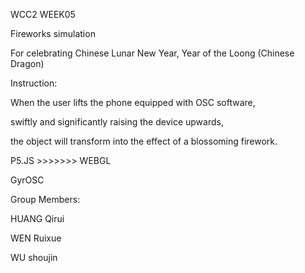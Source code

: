 <!-- 后面想到了什么再写 -->
<!-- We will write whatever comes in to our mind. -->
WCC2 WEEK05

Fireworks simulation

For celebrating Chinese Lunar New Year, Year of the Loong (Chinese Dragon)


Instruction:

When the user lifts the phone equipped with OSC software, 

swiftly and significantly raising the device upwards, 

the object will transform into the effect of a blossoming firework.


P5.JS >>>>>>> WEBGL

GyrOSC


Group Members:

HUANG Qirui

WEN Ruixue

WU shoujin